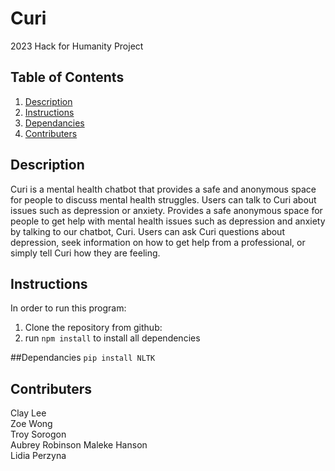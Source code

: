 # Curi
2023 Hack for Humanity Project

## Table of Contents
1. [Description](#description)
2. [Instructions](#instructions)
3. [Dependancies](#dependancies)
4. [Contributers](#contributers)

## Description
Curi is a mental health chatbot that provides a safe and anonymous space for people to discuss mental health struggles. Users can talk to Curi about issues such as depression or anxiety. Provides a safe anonymous space for people to get help with mental health issues such as depression and anxiety by talking to our chatbot, Curi. Users can ask Curi questions about depression, seek information on how to get help from a professional, or simply tell Curi how they are feeling.

## Instructions
In order to run this program:
1. Clone the repository from github:
2. run ```npm install``` to install all dependencies


##Dependancies
``` pip install NLTK ```

## Contributers
Clay Lee <br>
Zoe Wong <br>
Troy Sorogon <br>
Aubrey Robinson
Maleke Hanson <br>
Lidia Perzyna
